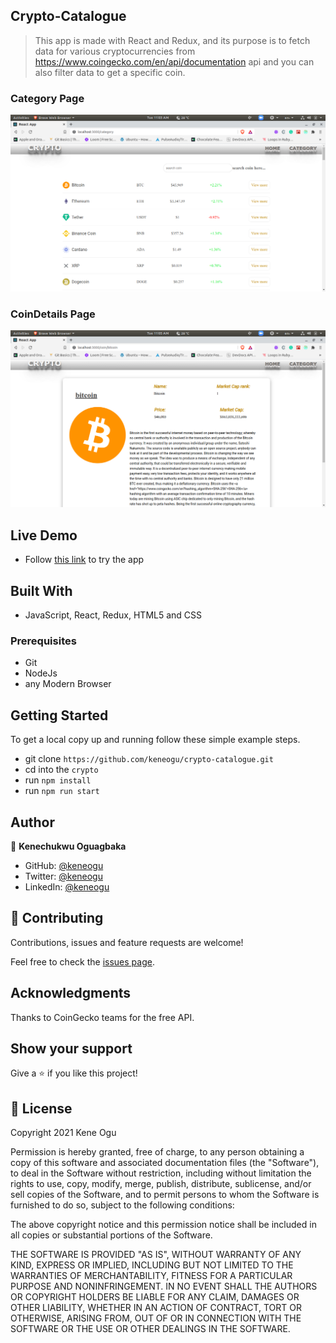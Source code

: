 ## Crypto-Catalogue

> This app is made with React and Redux, and its purpose is to fetch data for various cryptocurrencies from https://www.coingecko.com/en/api/documentation api and you can also filter data to get a specific coin.

### Category Page
![Category Page](src/image/screenshot1.png)

### CoinDetails Page
![CoinDetails Page](src/image/screenshot2.png)

## Live Demo

- Follow [this link](https://crypto-catalogue.herokuapp.com/) to try the app

## Built With 

- JavaScript, React, Redux, HTML5 and CSS

### Prerequisites

- Git
- NodeJs
- any Modern Browser

## Getting Started

To get a local copy up and running follow these simple example steps.

- git clone `https://github.com/keneogu/crypto-catalogue.git`
- cd into the `crypto`
- run `npm install`
- run `npm run start`

## Author

👤 **Kenechukwu Oguagbaka**

- GitHub: [@keneogu](https://github.com/keneogu)
- Twitter: [@keneogu](https://twitter.com/keneogu)
- LinkedIn: [@keneogu](https://www.linkedin.com/in/kene-ogu/)

## 🤝 Contributing

Contributions, issues and feature requests are welcome!

Feel free to check the [issues page](https://github.com/keneogu/crypto-catalogue/issues).

## Acknowledgments

Thanks to CoinGecko teams for the free API.

## Show your support

Give a ⭐️ if you like this project!

## 📝 License

Copyright 2021 Kene Ogu

Permission is hereby granted, free of charge, to any person obtaining a copy of this software and associated documentation files (the "Software"), to deal in the Software without restriction, including without limitation the rights to use, copy, modify, merge, publish, distribute, sublicense, and/or sell copies of the Software, and to permit persons to whom the Software is furnished to do so, subject to the following conditions:

The above copyright notice and this permission notice shall be included in all copies or substantial portions of the Software.

THE SOFTWARE IS PROVIDED "AS IS", WITHOUT WARRANTY OF ANY KIND, EXPRESS OR IMPLIED, INCLUDING BUT NOT LIMITED TO THE WARRANTIES OF MERCHANTABILITY, FITNESS FOR A PARTICULAR PURPOSE AND NONINFRINGEMENT. IN NO EVENT SHALL THE AUTHORS OR COPYRIGHT HOLDERS BE LIABLE FOR ANY CLAIM, DAMAGES OR OTHER LIABILITY, WHETHER IN AN ACTION OF CONTRACT, TORT OR OTHERWISE, ARISING FROM, OUT OF OR IN CONNECTION WITH THE SOFTWARE OR THE USE OR OTHER DEALINGS IN THE SOFTWARE.
